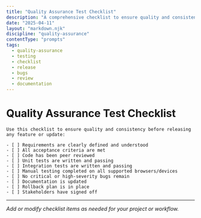 ```yaml
---
title: "Quality Assurance Test Checklist"
description: "A comprehensive checklist to ensure quality and consistency before releasing any feature or update. Covers requirements, testing, documentation, and stakeholder sign-off."
date: "2025-04-11"
layout: "markdown.njk"
discipline: "quality-assurance"
contentType: "prompts"
tags:
  - quality-assurance
  - testing
  - checklist
  - release
  - bugs
  - review
  - documentation
---
```

# Quality Assurance Test Checklist

```
Use this checklist to ensure quality and consistency before releasing any feature or update:

- [ ] Requirements are clearly defined and understood
- [ ] All acceptance criteria are met
- [ ] Code has been peer reviewed
- [ ] Unit tests are written and passing
- [ ] Integration tests are written and passing
- [ ] Manual testing completed on all supported browsers/devices
- [ ] No critical or high-severity bugs remain
- [ ] Documentation is updated
- [ ] Rollback plan is in place
- [ ] Stakeholders have signed off
```
---

*Add or modify checklist items as needed for your project or workflow.* 